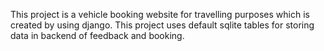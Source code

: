 This project is a vehicle booking website for travelling purposes which is created by using django.
This project uses default sqlite tables for storing data in backend of feedback and booking.
